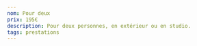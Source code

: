 ```yaml
---
nom: Pour deux
prix: 195€
description: Pour deux personnes, en extérieur ou en studio.
tags: prestations
---
```

